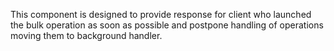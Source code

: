  This component is designed  to provide response for client who launched the bulk operation as soon as possible and postpone handling of operations moving them to background handler.